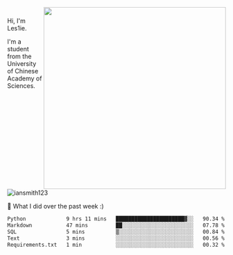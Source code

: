 <img align="right" src="https://github-readme-stats.vercel.app/api?username=iansmith123&show_icons=true&hide_border=true" width="420">

### 
Hi, I'm Les1ie. 

I'm a student from the University of Chinese Academy of Sciences.

<img src="https://komarev.com/ghpvc/?username=iansmith123" alt="iansmith123" />




🔭 What I did over the past week :)
<!--START_SECTION:waka-->

```txt
Python             9 hrs 11 mins   ██████████████████████▓░░   90.34 %
Markdown           47 mins         ██░░░░░░░░░░░░░░░░░░░░░░░   07.78 %
SQL                5 mins          ▒░░░░░░░░░░░░░░░░░░░░░░░░   00.84 %
Text               3 mins          ░░░░░░░░░░░░░░░░░░░░░░░░░   00.56 %
Requirements.txt   1 min           ░░░░░░░░░░░░░░░░░░░░░░░░░   00.32 %
```

<!--END_SECTION:waka-->


<!--
**IanSmith123/IanSmith123** is a ✨ _special_ ✨ repository because its `README.md` (this file) appears on your GitHub profile.
<img src="https://github.githubassets.com/images/spinners/octocat-spinner-64.gif">

Here are some ideas to get you started:

- 🔭 I’m currently working on ...
- 🌱 I’m currently learning ...
- 👯 I’m looking to collaborate on ...
- 🤔 I’m looking for help with ...
- 💬 Ask me about ...
- 📫 How to reach me: ...
- 😄 Pronouns: ...
- ⚡ Fun fact: ...
-->
